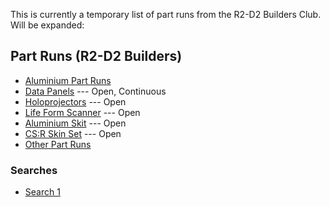 This is currently a temporary list of part runs from the R2-D2 Builders Club. Will be expanded:

## Part Runs (R2-D2 Builders)

* [Aluminium Part Runs](https://astromech.net/forums/forumdisplay.php?23-Aluminum-Part-Runs) 
* [Data Panels](https://astromech.net/forums/showthread.php?28483-Data-Panels-BC-Approved-Continuous-50-00-(Mar-2015)-Open) --- Open, Continuous
* [Holoprojectors](https://astromech.net/forums/showthread.php?24378-Holo-Projectors-amp-Mount-Control-System-BC-Approved-Various-(Sep-2015)-Open)  --- Open
* [Life Form Scanner](https://astromech.net/forums/showthread.php?35947-Life-Form-Scanner-BC-Approved-170-(Oct-2018)-Open) --- Open
* [Aluminium Skit](https://astromech.net/forums/showthread.php?20429-Skirt-BC-Approved-300-(Dec-2014)-Open) --- Open
* [CS:R Skin Set](https://astromech.net/forums/showthread.php?27388-Ultimate-Laser-cut-CS-R-Skin-Set-BC-Approved-275-(SEPT-%9118)-Open) --- Open
* [Other Part Runs](https://astromech.net/forums/forumdisplay.php?63-Other-Part-Runs)

### Searches

* [Search 1](https://astromech.net/forums/forumdisplay.php?63-Other-Part-Runs)